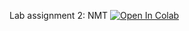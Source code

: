 Lab assignment 2: NMT [![Open In Colab](https://colab.research.google.com/assets/colab-badge.svg)](https://colab.research.google.com/github/neychev/made_nlp_course/blob/spring2021/homeworks/Lab02_NMT/Lab2_NMT.ipynb)

